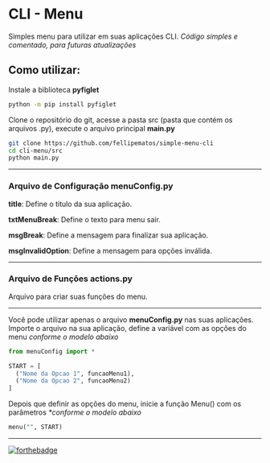 # CLI - Menu
Simples menu para utilizar em suas aplicações CLI.
_Código simples e comentado, para futuras atualizações_

## Como utilizar:
Instale a biblioteca **pyfiglet**

```bash
python -m pip install pyfiglet
```

Clone o repositório do git, acesse a pasta src (pasta que contém os arquivos .py), execute o arquivo principal **main.py**

```bash
git clone https://github.com/fellipematos/simple-menu-cli
cd cli-menu/src
python main.py
```

<HR>

### Arquivo de Configuração **menuConfig.py**
  
**title**: Define o titulo da sua aplicação.
  
**txtMenuBreak**: Define o texto para menu sair.
  
**msgBreak**: Define a mensagem para finalizar sua aplicação.
  
**msgInvalidOption**: Define a mensagem para opções inválida.

<HR>

### Arquivo de Funções **actions.py**
Arquivo para criar suas funções do menu.

<HR>

Você pode utilizar apenas o arquivo **menuConfig.py** nas suas aplicações. Importe o arquivo na sua aplicação, define a variável com as opções do menu _conforme o modelo abaixo_

```python
from menuConfig import *

START = [
  ("Nome da Opcao 1", funcaoMenu1),
  ("Nome da Opcao 2", funcaoMenu2)
]
```

Depois que definir as opções do menu, inicie a função Menu() com os parâmetros _*conforme o modelo abaixo_

```python
menu("", START)
```

<HR>

[![forthebadge](https://forthebadge.com/images/badges/made-with-python.svg)](https://forthebadge.com)
